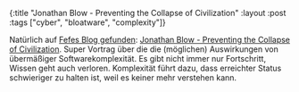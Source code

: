 {:title "Jonathan Blow - Preventing the Collapse of Civilization"
 :layout :post
 :tags  ["cyber", "bloatware", "complexity"]}

Natürlich auf [Fefes Blog gefunden](https://blog.fefe.de): [Jonathan Blow - Preventing the Collapse of Civilization](https://youtu.be/pW-SOdj4Kkk). Super Vortrag über die die (möglichen) Auswirkungen von übermäßiger Softwarekomplexität. Es gibt nicht immer nur Fortschritt, Wissen geht auch verloren. Komplexität führt dazu, dass erreichter Status schwieriger zu halten ist, weil es keiner mehr verstehen kann.
